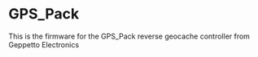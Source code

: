 GPS_Pack
========

This is the firmware for the GPS_Pack reverse geocache controller from Geppetto Electronics
